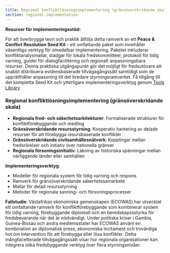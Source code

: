 ```yaml
---
title: Regional konfliktlösningsimplementering (gränsöverskridande skala)
section: regional-implementation
---
```


**Resurser för implementeringsstöd:**

För att överbrygga teori och praktik åtföljs detta ramverk av ett **Peace & Conflict Resolution Seed Kit** - ett omfattande paket som innehåller väsentliga verktyg för omedelbar implementering. Paketet inkluderar konfliktanalysmallar, stadgar för lokala fredskommittéer, protokoll för tidig varning, guider för dialogfacilitering och regionalt anpassningsbara resurser. Denna praktiska utgångspunkt gör det möjligt för fredsutövare att snabbt distribuera evidensbaserade tillvägagångssätt samtidigt som de upprätthåller anpassning till det bredare styrningsramverket. Få tillgång till det kompletta Seed Kit och ytterligare implementeringsverktyg genom [Tools Library](/frameworks/tools/peace).

### Regional konfliktlösningsimplementering (gränsöverskridande skala)
- **Regionala fred- och säkerhetsarkitekturer**: Formaliserade strukturer för konfliktförebyggande och medling
- **Gränsöverskridande resursstyrning**: Kooperativ hantering av delade resurser för att förebygga resursbaserade konflikter
- **Gränsöverskridande civilsamhällesnätverk**: Kopplingar mellan fredsrörelser och initiativ över nationella gränser
- **Regionala försoningsinitiativ**: Läkning av historiska spänningar mellan närliggande länder eller samhällen

**Implementeringsverktyg**:
- Modeller för regionala system för tidig varning och respons
- Ramverk för gränsöverskridande säkerhetssamarbete
- Mallar för delad resursstyrning
- Metoder för regionala sanning- och försoningsprocesser

**Fallstudie**: Västafrikas ekonomiska gemenskapen (ECOWAS) har utvecklat ett omfattande ramverk för konfliktförebyggande som kombinerar system för tidig varning, förebyggande diplomati och en beredskapssstyrka för fredsbevarande när det är nödvändigt. Under politiska kriser i Gambia, Guinea-Bissau och andra medlemsstater har ECOWAS använt en kombination av diplomatisk press, ekonomiska incitament och trovärdiga hot om intervention för att förebygga eller lösa konflikter. Detta mångfacetterade tillvägagångssätt visar hur regionala organisationer kan integrera olika fredsbyggande verktyg över flera styrningsnivåer.
